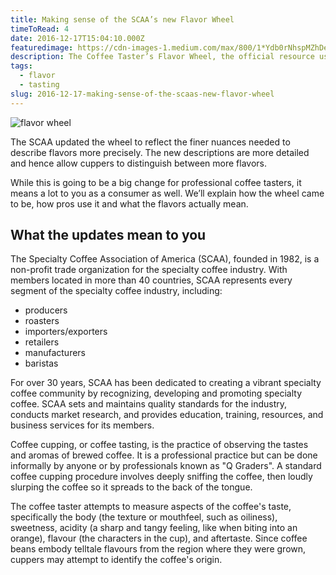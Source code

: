 ```yaml
---
title: Making sense of the SCAA’s new Flavor Wheel
timeToRead: 4
date: 2016-12-17T15:04:10.000Z
featuredimage: https://cdn-images-1.medium.com/max/800/1*Ydb0rNhspMZhDe2XLaOBxg.jpeg
description: The Coffee Taster’s Flavor Wheel, the official resource used by coffee tasters, has been revised for the first time this year.
tags:
  - flavor
  - tasting
slug: 2016-12-17-making-sense-of-the-scaas-new-flavor-wheel
---
```

![flavor wheel](https://cdn-images-1.medium.com/max/800/1*Ydb0rNhspMZhDe2XLaOBxg.jpeg)

The SCAA updated the wheel to reflect the finer nuances needed to describe flavors more precisely. The new descriptions are more detailed and hence allow cuppers to distinguish between more flavors.

While this is going to be a big change for professional coffee tasters, it means a lot to you as a consumer as well. We’ll explain how the wheel came to be, how pros use it and what the flavors actually mean.

## What the updates mean to you

The Specialty Coffee Association of America (SCAA), founded in 1982, is a non-profit trade organization for the specialty coffee industry. With members located in more than 40 countries, SCAA represents every segment of the specialty coffee industry, including:

* producers
* roasters
* importers/exporters
* retailers
* manufacturers
* baristas

For over 30 years, SCAA has been dedicated to creating a vibrant specialty coffee community by recognizing, developing and promoting specialty coffee. SCAA sets and maintains quality standards for the industry, conducts market research, and provides education, training, resources, and business services for its members.

Coffee cupping, or coffee tasting, is the practice of observing the tastes and aromas of brewed coffee. It is a professional practice but can be done informally by anyone or by professionals known as "Q Graders". A standard coffee cupping procedure involves deeply sniffing the coffee, then loudly slurping the coffee so it spreads to the back of the tongue.

The coffee taster attempts to measure aspects of the coffee's taste, specifically the body (the texture or mouthfeel, such as oiliness), sweetness, acidity (a sharp and tangy feeling, like when biting into an orange), flavour (the characters in the cup), and aftertaste. Since coffee beans embody telltale flavours from the region where they were grown, cuppers may attempt to identify the coffee's origin.
